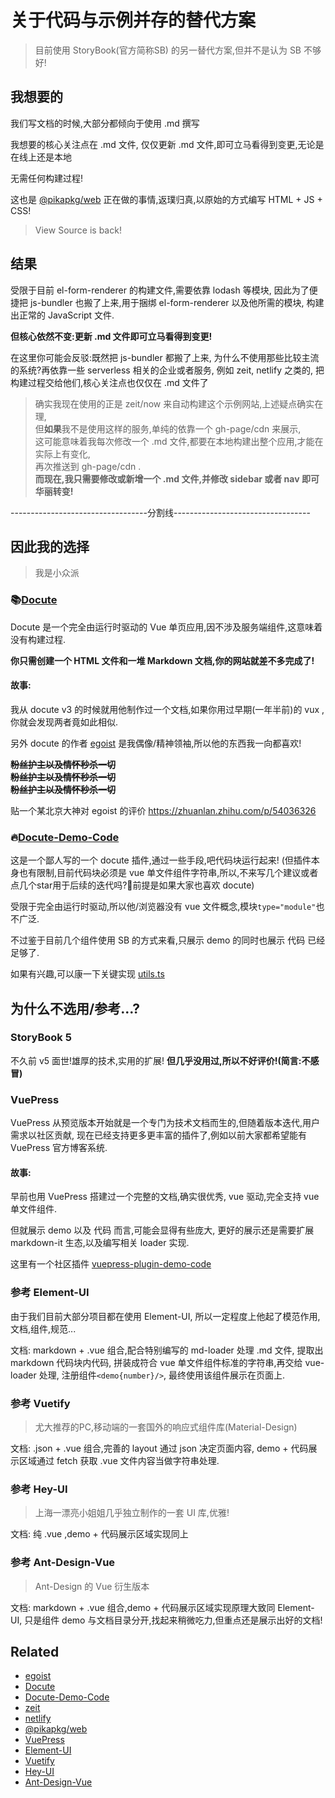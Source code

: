 [egoist]:https://github.com/egoist
[@pikapkg/web]:https://github.com/pikapkg/web

# 关于代码与示例并存的替代方案

> 目前使用 StoryBook(官方简称SB) 的另一替代方案,但并不是认为 SB 不够好!

## 我想要的

我们写文档的时候,大部分都倾向于使用 .md 撰写

我想要的核心关注点在 .md 文件,
仅仅更新 .md 文件,即可立马看得到变更,无论是在线上还是本地

无需任何构建过程!

这也是 [@pikapkg/web] 正在做的事情,返璞归真,以原始的方式编写 HTML + JS + CSS!

> View Source is back!

## 结果

受限于目前 el-form-renderer 的构建文件,需要依靠 lodash 等模块,
因此为了便捷把 js-bundler 也搬了上来,用于捆绑 el-form-renderer 以及他所需的模块,
构建出正常的 JavaScript 文件.

**但核心依然不变:更新 .md 文件即可立马看得到变更!**

在这里你可能会反驳:既然把 js-bundler 都搬了上来,
为什么不使用那些比较主流的系统?再依靠一些 serverless 相关的企业或者服务,
例如 zeit, netlify 之类的,
把构建过程交给他们,核心关注点也仅仅在 .md 文件了

> 确实我现在使用的正是 zeit/now 来自动构建这个示例网站,上述疑点确实在理,  
> 但**如果**我不是使用这样的服务,单纯的依靠一个 gh-page/cdn 来展示,  
> 这可能意味着我每次修改一个 .md 文件,都要在本地构建出整个应用,才能在实际上有变化,  
> 再次推送到 gh-page/cdn .  
> **而现在,我只需要修改或新增一个 .md 文件,并修改 sidebar 或者 nav 即可华丽转变!**


----------------------------------分割线----------------------------------


## 因此我的选择

> 我是小众派

### 📚[Docute](https://docute.org)

Docute 是一个完全由运行时驱动的 Vue 单页应用,因不涉及服务端组件,这意味着没有构建过程.

**你只需创建一个 HTML 文件和一堆 Markdown 文档,你的网站就差不多完成了!**

####  故事:

我从 docute v3 的时候就用他制作过一个文档,如果你用过早期(一年半前)的 vux ,
你就会发现两者竟如此相似.

另外 docute 的作者 [egoist] 是我偶像/精神领袖,所以他的东西我一向都喜欢!

~~**粉丝护主以及情怀秒杀一切**~~  
~~**粉丝护主以及情怀秒杀一切**~~  
~~**粉丝护主以及情怀秒杀一切**~~

贴一个某北京大神对 egoist 的评价 https://zhuanlan.zhihu.com/p/54036326

### 🔥[Docute-Demo-Code](https://github.com/evillt/docute-demo-code)

这是一个鄙人写的一个 docute 插件,通过一些手段,吧代码块运行起来!
(但插件本身也有限制,目前代码块必须是 vue 单文件组件字符串,所以,不来写几个建议或者点几个star用于后续的迭代吗?🤗前提是如果大家也喜欢 docute)

受限于完全由运行时驱动,所以他/浏览器没有 vue 文件概念,模块`type="module"`也不广泛.

不过鉴于目前几个组件使用 SB 的方式来看,只展示 demo 的同时也展示 代码 已经足够了.

如果有兴趣,可以康一下关键实现 [utils.ts](https://github.com/evillt/docute-demo-code/blob/master/src/utils.ts)

## 为什么不选用/参考...?

### StoryBook 5

不久前 v5 面世!雄厚的技术,实用的扩展!
**但几乎没用过,所以不好评价!(简言:不感冒)**

### VuePress

VuePress 从预览版本开始就是一个专门为技术文档而生的,但随着版本迭代,用户需求以社区贡献,
现在已经支持更多更丰富的插件了,例如以前大家都希望能有 VuePress 官方博客系统.

#### 故事:

早前也用 VuePress 搭建过一个完整的文档,确实很优秀, vue 驱动,完全支持 vue 单文件组件.

但就展示 demo 以及 代码 而言,可能会显得有些庞大,
更好的展示还是需要扩展
markdown-it 生态,以及编写相关 loader 实现.

这里有一个社区插件 [vuepress-plugin-demo-code](https://github.com/BuptStEve/vuepress-plugin-demo-code)

### 参考 Element-UI

由于我们目前大部分项目都在使用 Element-UI,
所以一定程度上他起了模范作用,文档,组件,规范...

文档: markdown + .vue 组合,配合特别编写的 md-loader 处理 .md 文件,
提取出 markdown 代码块内代码,
拼装成符合 vue 单文件组件标准的字符串,再交给 vue-loader 处理,
注册组件`<demo{number}/>`,
最终使用该组件展示在页面上.

### 参考 Vuetify

> 尤大推荐的PC,移动端的一套国外的响应式组件库(Material-Design)

文档: .json + .vue 组合,完善的 layout 通过 json 决定页面内容,
demo + 代码展示区域通过 fetch 获取 .vue 文件内容当做字符串处理.

### 参考 Hey-UI

> 上海一漂亮小姐姐几乎独立制作的一套 UI 库,优雅!

文档: 纯 .vue ,demo + 代码展示区域实现同上

### 参考 Ant-Design-Vue

> Ant-Design 的 Vue 衍生版本

文档: markdown + .vue 组合,demo + 代码展示区域实现原理大致同 Element-UI,
只是组件 demo 与文档目录分开,找起来稍微吃力,但重点还是展示出好的文档!

## Related

- [egoist]
- [Docute](https://github.com/egoist/docute)
- [Docute-Demo-Code](https://github.com/evillt/docute-demo-code)
- [zeit](https://zeit.co)
- [netlify](https://netlify.com)
- [@pikapkg/web]
- [VuePress](https://github.com/vuejs/vuepress)
- [Element-UI](https://github.com/ElemeFE/element)
- [Vuetify](https://github.com/vuetifyjs/vuetify)
- [Hey-UI](https://github.com/heyui/heyui)
- [Ant-Design-Vue](https://github.com/vueComponent/ant-design-vue)
